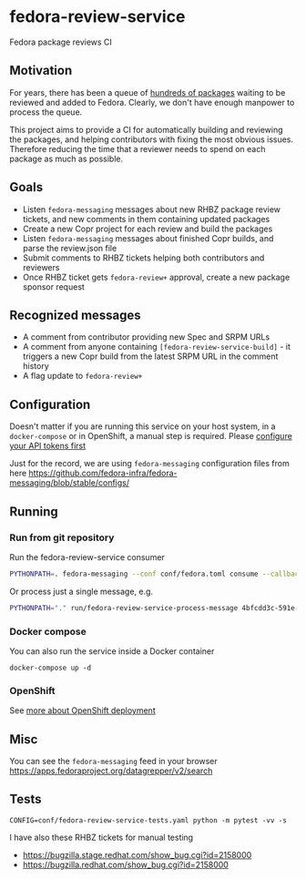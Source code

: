 # fedora-review-service

Fedora package reviews CI


## Motivation

For years, there has been a queue of
[hundreds of packages](https://fedoraproject.org/PackageReviewStatus/reviewable.html)
waiting to be reviewed and added to Fedora. Clearly, we don't have
enough manpower to process the queue.

This project aims to provide a CI for automatically building and
reviewing the packages, and helping contributors with fixing the
most obvious issues. Therefore reducing the time that a reviewer needs
to spend on each package as much as possible.


## Goals

- Listen `fedora-messaging` messages about new RHBZ package review
  tickets, and new comments in them containing updated packages
- Create a new Copr project for each review and build the packages
- Listen `fedora-messaging` messages about finished Copr builds, and
  parse the review.json file
- Submit comments to RHBZ tickets helping both contributors and
  reviewers
- Once RHBZ ticket gets `fedora-review+` approval, create a new
  package sponsor request


## Recognized messages

- A comment from contributor providing new Spec and SRPM URLs
- A comment from anyone containing `[fedora-review-service-build]` -
  it triggers a new Copr build from the latest SRPM URL in the
  comment history
- A flag update to `fedora-review+`


## Configuration

Doesn't matter if you are running this service on your host system, in
a `docker-compose` or in OpenShift, a manual step is required. Please
[configure your API tokens first](doc/tokens.md)

Just for the record, we are using `fedora-messaging` configuration files from
here https://github.com/fedora-infra/fedora-messaging/blob/stable/configs/


## Running

### Run from git repository

Run the fedora-review-service consumer

```bash
PYTHONPATH=. fedora-messaging --conf conf/fedora.toml consume --callback="fedora_review_service.consumer:consume"
```

Or process just a single message, e.g.


```bash
PYTHONPATH="." run/fedora-review-service-process-message 4bfcdd3c-591e-4287-8966-0c485aa1ccfc
```


### Docker compose


You can also run the service inside a Docker container

```
docker-compose up -d
```

### OpenShift

See [more about OpenShift deployment](doc/openshift.md)


## Misc

You can see the `fedora-messaging` feed in your browser
https://apps.fedoraproject.org/datagrepper/v2/search


## Tests

```
CONFIG=conf/fedora-review-service-tests.yaml python -m pytest -vv -s
```

I have also these RHBZ tickets for manual testing

- https://bugzilla.stage.redhat.com/show_bug.cgi?id=2158000
- https://bugzilla.redhat.com/show_bug.cgi?id=2158000
